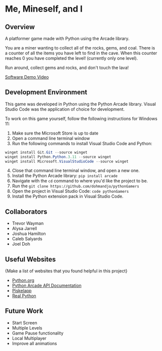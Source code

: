 # Me, Mineself, and I

## Overview

A platformer game made with Python using the Arcade library. 

You are a miner wanting to collect all of the rocks, gems, and coal. There is a counter of all the items you have left to find in the cave. When this counter reaches 0 you have completed the level! (currently only one level).

Run around, collect gems and rocks, and don't touch the lava!

[Software Demo Video](https://youtu.be/M-bzcdP43QI)

## Development Environment

This game was developed in Python using the Python Arcade library. Visual Studio Code was the application of choice for development.

To work on this game yourself, follow the following instructions for Windows 11:
1. Make sure the Microsoft Store is up to date
2. Open a command line terminal window
3. Run the following commands to install Visual Studio Code and Python:
```Powershell
winget install Git.Git --source winget
winget install Python.Python.3.11 --source winget
winget install Microsoft.VisualStudioCode --source winget
```
4. Close that command line terminal window, and open a new one.
5. Install the Python Arcade library: `pip install arcade`
6. Navigate with the `cd` command to where you'd like the project to be.
7. Run the `git clone https://github.com/dohmandjo/pythonGamers`
8. Open the project in Visual Studio Code: `code pythonGamers`
9. Install the Python extension pack in Visual Studio Code.


## Collaborators
- Trevor Wayman
- Alysa Jarrell
- Joshua Hamilton
- Caleb Salyards
- Joel Doh

## Useful Websites

{Make a list of websites that you found helpful in this project}
* [Python.org](http://python.org)
* [Python Arcade API Documentation](https://api.arcade.academy/en/stable/)
* [Piskelapp](https://www.piskelapp.com/)
* [Real Python](https://realpython.com/)

## Future Work

* Start Screen
* Multiple Levels
* Game Pause functionality
* Local Multiplayer
* Improve all animations
